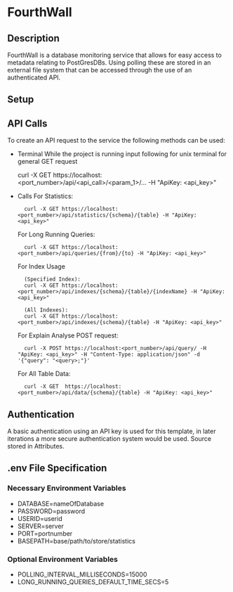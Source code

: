 # FourthWall

## Description
FourthWall is a database monitoring service that allows for easy access to metadata 
relating to PostGresDBs. Using polling these are stored in an external file system 
that can be accessed through the use of an authenticated API. 

## Setup


## API Calls
To create an API request to the service the following methods can be used:
- Terminal
    While the project is running input following for unix terminal for general GET request
    
    curl -X GET https://localhost:<port_number>/api/<api_call>/<param_1>/... -H "ApiKey: <api_key>"

- Calls
    For Statistics:
        
        curl -X GET https://localhost:<port_number>/api/statistics/{schema}/{table} -H "ApiKey: <api_key>"
   
    For Long Running Queries:
        
        curl -X GET https://localhost:<port_number>/api/queries/{from}/{to} -H "ApiKey: <api_key>"
   
    For Index Usage 
        
        (Specified Index):
        curl -X GET https://localhost:<port_number>/api/indexes/{schema}/{table}/{indexName} -H "ApiKey: <api_key>"
        
        (All Indexes):
        curl -X GET https://localhost:<port_number>/api/indexes/{schema}/{table} -H "ApiKey: <api_key>"
    
    For Explain Analyse POST request:
        
        curl -X POST https://localhost:<port_number>/api/query/ -H "ApiKey: <api_key>" -H "Content-Type: application/json" -d '{"query": "<query>;"}'
    
    For All Table Data:
        
        curl -X GET  https://localhost:<port_number>/api/data/{schema}/{table} -H "ApiKey: <api_key>"

## Authentication
A basic authentication using an API key is used for this template, in later iterations a more secure authentication system would be used. Source stored in Attributes.

## .env File Specification

### Necessary Environment Variables
- DATABASE=nameOfDatabase 
- PASSWORD=password
- USERID=userid
- SERVER=server
- PORT=portnumber
- BASEPATH=base/path/to/store/statistics

### Optional Environment Variables
- POLLING_INTERVAL_MILLISECONDS=15000
- LONG_RUNNING_QUERIES_DEFAULT_TIME_SECS=5


